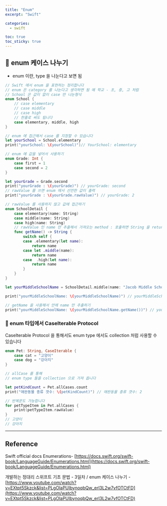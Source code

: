 ```yaml
---
title: "Enum"
excerpt: "Swift"

categories:
  - swift

toc: true
toc_sticky: true
---
```


## 🔷 enum 케이스 나누기

- enum 이란, type 을 나눈다고 보면 됨

```swift
// Swift 에서 enum 을 표현하는 정리합니다
// enum 은 category 를 나눈다고 생각하면 됨 예 학교 - 초, 중, 고 처럼
// School 은 값이 없이 case 만 나눈형식
enum School {
	// case elementary
	// case middle
	// case high
	// 한줄로 써도 됩니다
	case elementary, middle, high
}

// enum 에 접근해서 case 를 지정할 수 있습니다
let yourSchool = School.elementary
print("yourSchool: \(yourSchool)")// YourSchool: elementary

```

```swift
// enum 에 값을 넣어서 사용하기
enum Grade: Int {
	case first = 1
	case second = 2
}

let yourGrade = Grade.second
print("yourGrade : \(yourGrade)") // yourGrade: second
// rawValue 를 쓰면 enum 에서 선언한 값이 출력
print("yourGrade : \(yourGrade.rawValue)") // yourGrade: 2
```

```swift
// rawValue 를 사용하지 않고 값에 접근하기
enum SchoolDetail {
	case elementary(name: String)
	case middle(name: String)
	case high(name: String)
	// rawValue 인 name 만 추출해서 가져오는 method : 호출하면 String 을 return
	func getName() -> String {
		switch self {
		case .elementary(let name):
			return name
		case let .middle(name):
			return name
		case  .high(let name):
			return name
		}
	}
}

let yourMiddleSchoolName = SchoolDetail.middle(name: "Jacob Middle School")

print("yourMiddleSchoolName: \(yourMiddleSchoolName)") // yourMiddleSchoolName: middle(name: "Jacob Middle School")

// getName 을 사용해서 안에 name 만 추출하기
print("yourMiddleSchoolName: \(yourMiddleSchoolName.getName())") // yourMiddleSchoolName: Jacob Middle School
```

### 🔶 enum 타입에서 CaseIterable Protocol

CaseIterable Protocol 을 통해서도 enum type 에서도 collection 처럼 사용할 수 있습니다

```swift
enum Pet: String, CaseIterable {
	case cat = "고양이"
	case dog = "강아지"
}

// allCase 를 통해
// enum type 들을 collection 으로 가져 옵니다

let petKindCount = Pet.allCases.count
print("애완동물 종류 갯수: \(petKindCount)") // 애완동물 종류 갯수: 2

// 반복문도 가능합니다
for petTypeItem in Pet.allCases {
	print(petTypeItem.rawValue)
}
// 고양이
// 강아지
```

---

<!-- 🔶 🔷 📌 🔑  -->

## Reference

Swift official docs Enumerations- [https://docs.swift.org/swift-book/LanguageGuide/Enumerations.html](https://docs.swift.org/swift-book/LanguageGuide/Enumerations.html)

개발하는 정대리 스위프트 기초 문법 - 3일차 / enum 케이스 나누기 - [https://www.youtube.com/watch?v=EXtpt5Skzck&list=PLgOlaPUIbynoqbQw_erl3L2w7vfOTCtFD](https://www.youtube.com/watch?v=EXtpt5Skzck&list=PLgOlaPUIbynoqbQw_erl3L2w7vfOTCtFD)

